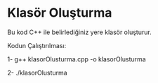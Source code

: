 # Klasör Oluşturma

Bu kod C++ ile belirlediğiniz yere klasör oluşturur.

Kodun Çalıştırılması:

1- g++ klasorOlusturma.cpp -o klasorOlusturma

2- ./klasorOlusturma

